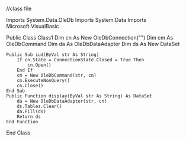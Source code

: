 //class file

Imports System.Data.OleDb
Imports System.Data
Imports Microsoft.VisualBasic

Public Class Class1
    Dim cn As New OleDbConnection("")
    Dim cm As OleDbCommand
    Dim da As OleDbDataAdapter
    Dim ds As New DataSet

    Public Sub iud(ByVal str As String)
        If cn.State = ConnectionState.Closed = True Then
            cn.Open()
        End If
        cm = New OleDbCommand(str, cn)
        cm.ExecuteNonQuery()
        cn.Close()
    End Sub
    Public Function display(ByVal str As String) As DataSet
        da = New OleDbDataAdapter(str, cn)
        ds.Tables.Clear()
        da.Fill(ds)
        Return ds
    End Function
End Class

